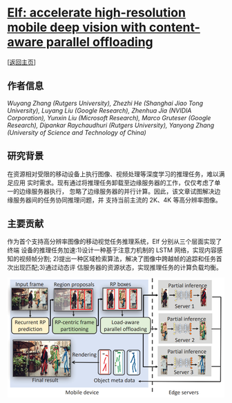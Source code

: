 # [Elf: accelerate high-resolution mobile deep vision with content-aware parallel offloading](https://doi.org/10.1145/3447993.3448628)

\[[返回主页](https://github.com/withhaotian/awesome-edge-AI-papers.git)\]

## 作者信息
*Wuyang Zhang (Rutgers University), Zhezhi He (Shanghai Jiao Tong University), Luyang Liu (Google Research), Zhenhua Jia (NVIDIA Corporation), Yunxin Liu (Microsoft Research), Marco Gruteser (Google Research), Dipankar Raychaudhuri (Rutgers University), Yanyong Zhang (University of Science and Technology of China)*

## 研究背景
在资源相对受限的移动设备上执行图像、视频处理等深度学习的推理任务，难以满足应用 实时需求。现有通过将推理任务卸载至边缘服务器的工作，仅仅考虑了单一的边缘服务器执行， 忽略了边缘服务器的并行计算。因此，该文章试图解决边缘服务器间的任务协同推理问题，并 支持当前主流的 2K、4K 等高分辨率图像。

## 主要贡献
作为首个支持高分辨率图像的移动视觉任务推理系统，Elf 分别从三个层面实现了终端 设备的推理任务加速:1)设计一种基于注意力机制的 LSTM 网络，实现内容感知的视频帧分割; 2)提出一种区域检索算法，解决了图像中跨越帧的追踪和任务首次出现匹配;3)通过动态评 估服务器的资源状态，实现推理任务的计算负载均衡。

![](../../figs/mobicom21-elf.png)